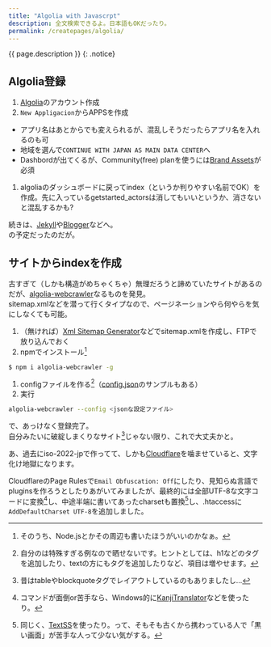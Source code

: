 ```yaml
---
title: "Algolia with Javascrpt"
description: 全文検索できるよ。日本語もOKだったり。
permalink: /createpages/algolia/
---
```

{{ page.description }}
{: .notice}

## Algolia登録

1. [Algolia](https://www.algolia.com/)のアカウント作成
1. `New Appligacion`からAPPSを作成
  + アプリ名はあとからでも変えられるが、混乱しそうだったらアプリ名を入れるのも可
  + 地域を選んで`CONTINUE WITH JAPAN AS MAIN DATA CENTER`へ
  + Dashbordが出てくるが、Community(free) planを使うには[Brand Assets](https://www.algolia.com/press#resources)が必須
1. algoliaのダッシュボードに戻ってindex（というか判りやすい名前でOK）を作成。先に入っているgetstarted_actorsは消してもいいというか、消さないと混乱するかも?

続きは、[Jekyll](/githubpages/algolia-github/)や[Blogger](/blogsystem/blogger/)などへ。  
の予定だったのだが。

## サイトからindexを作成

古すぎて（しかも構造がめちゃくちゃ）無理だろうと諦めていたサイトがあるのだが、[algolia-webcrawler](https://www.npmjs.com/package/algolia-webcrawler)なるものを発見。  
sitemap.xmlなどを潜って行くタイプなので、ページネーションやら何やらを気にしなくても可能。

1. （無ければ）[Xml Sitemap Generator](https://xmlsitemapgenerator.org/)などでsitemap.xmlを作成し、FTPで放り込んでおく
1. npmでインストール[^npm]
```sh
$ npm i algolia-webcrawler -g
```

1. configファイルを作る[^config]（[config.json](https://github.com/DeuxHuitHuit/algolia-webcrawler/blob/master/config.json)のサンプルもある）
1. 実行
```sh
algolia-webcrawler --config <jsonな設定ファイル>
```

[^npm]: そのうち、Node.jsとかその周辺も書いたほうがいいのかなぁ。
[^config]: 自分のは特殊すぎる例なので晒せないです。ヒントとしては、h1などのタグを追加したり、textの方にもタグを追加したりなど、項目は増やせます。

で、あっけなく登録完了。  
自分みたいに破綻しまくりなサイト[^table]じゃない限り、これで大丈夫かと。

[^table]: 昔はtableやblockquoteタグでレイアウトしているのもありましたし…

あ、過去にiso-2022-jpで作ってて、しかも[Cloudflare](https://www.cloudflare.com)を噛ませていると、文字化け地獄になります。  

CloudflareのPage Rulesで`Email Obfuscation: Off`にしたり、見知らぬ言語でpluginsを作ろうとしたりあがいてみましたが、最終的には全部UTF-8な文字コードに変換[^nkf]し、中途半端に書いてあったcharsetも置換[^sed]し、.htaccessに`AddDefaultCharset UTF-8`を追加しました。

[^nkf]: コマンドが面倒or苦手なら、Windows的に[KanjiTranslator](http://www.kashim.com/kanjitranslator/index.html)などを使ったり。
[^sed]: 同じく、[TextSS](http://textss.sakura.ne.jp/)を使ったり。って、そもそも古くから携わっている人で「黒い画面」が苦手な人って少ない気がする。